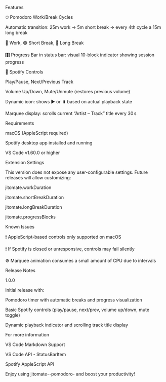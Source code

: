 Features

⏱ Pomodoro Work/Break Cycles

Automatic transition: 25m work → 5m short break → every 4th cycle a 15m long break

🔴 Work, 🟢 Short Break, 🔵 Long Break

🎛 Progress Bar in status bar: visual 10-block indicator showing session progress

🎵 Spotify Controls

Play/Pause, Next/Previous Track

Volume Up/Down, Mute/Unmute (restores previous volume)

Dynamic icon: shows ▶️ or ⏸️ based on actual playback state

Marquee display: scrolls current “Artist – Track” title every 30 s

Requirements

macOS (AppleScript required)

Spotify desktop app installed and running

VS Code v1.60.0 or higher

Extension Settings

This version does not expose any user-configurable settings. Future releases will allow customizing:

jitomate.workDuration

jitomate.shortBreakDuration

jitomate.longBreakDuration

jitomate.progressBlocks

Known Issues

❗️ AppleScript-based controls only supported on macOS

❗️ If Spotify is closed or unresponsive, controls may fail silently

⚙️ Marquee animation consumes a small amount of CPU due to intervals

Release Notes

1.0.0

Initial release with:

Pomodoro timer with automatic breaks and progress visualization

Basic Spotify controls (play/pause, next/prev, volume up/down, mute toggle)

Dynamic playback indicator and scrolling track title display


For more information

VS Code Markdown Support

VS Code API - StatusBarItem

Spotify AppleScript API

Enjoy using jitomate--pomodoro- and boost your productivity!
